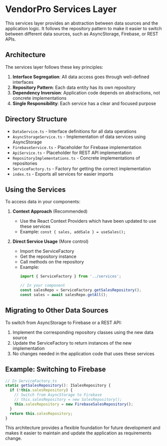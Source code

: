# VendorPro Services Layer

This services layer provides an abstraction between data sources and the application logic. It follows the repository pattern to make it easier to switch between different data sources, such as AsyncStorage, Firebase, or REST APIs.

## Architecture

The services layer follows these key principles:

1. **Interface Segregation**: All data access goes through well-defined interfaces
2. **Repository Pattern**: Each data entity has its own repository
3. **Dependency Inversion**: Application code depends on abstractions, not concrete implementations
4. **Single Responsibility**: Each service has a clear and focused purpose

## Directory Structure

- `DataService.ts` - Interface definitions for all data operations
- `AsyncStorageService.ts` - Implementation of data services using AsyncStorage
- `FirebaseService.ts` - Placeholder for Firebase implementation
- `ApiService.ts` - Placeholder for REST API implementation
- `RepositoryImplementations.ts` - Concrete implementations of repositories
- `ServiceFactory.ts` - Factory for getting the correct implementation
- `index.ts` - Exports all services for easier imports

## Using the Services

To access data in your components:

1. **Context Approach** (Recommended)
   - Use the React Context Providers which have been updated to use these services
   - Example: `const { sales, addSale } = useSales();`

2. **Direct Service Usage** (More control)
   - Import the ServiceFactory
   - Get the repository instance
   - Call methods on the repository
   - Example:
     ```typescript
     import { ServiceFactory } from '../services';
     
     // In your component
     const salesRepo = ServiceFactory.getSalesRepository();
     const sales = await salesRepo.getAll();
     ```

## Migrating to Other Data Sources

To switch from AsyncStorage to Firebase or a REST API:

1. Implement the corresponding repository classes using the new data source
2. Update the ServiceFactory to return instances of the new implementation
3. No changes needed in the application code that uses these services

## Example: Switching to Firebase

```typescript
// In ServiceFactory.ts
static getSalesRepository(): ISalesRepository {
  if (!this.salesRepository) {
    // Switch from AsyncStorage to Firebase
    // this.salesRepository = new SalesRepository();
    this.salesRepository = new FirebaseSalesRepository();
  }
  return this.salesRepository;
}
```

This architecture provides a flexible foundation for future development and makes it easier to maintain and update the application as requirements change. 